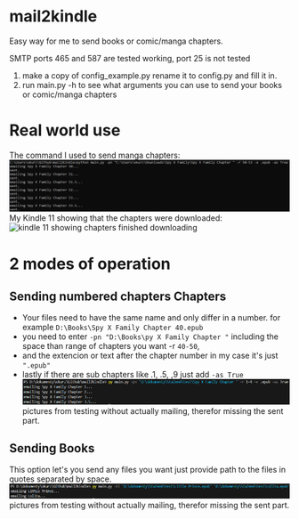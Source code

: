# mail2kindle
Easy way for me to send books or comic/manga chapters.

SMTP ports 465 and 587 are tested working, port 25 is not tested

1. make a copy of config_example.py rename it to config.py and fill it in.
2. run main.py -h to see what arguments you can use to send your books or comic/manga chapters

# Real world use
The command I used to send manga chapters:
![Command used to send manga chapters](promo/real_world_use.png)
My Kindle 11 showing that the chapters were downloaded:
![kindle 11 showing chapters finished downloading](promo/Kindle11.png)

# 2 modes of operation

## Sending numbered chapters Chapters
- Your files need to have the same name and only differ in a number.
for example `D:\Books\Spy X Family Chapter 40.epub`
- you need to enter `-pn "D:\Books\py X Family Chapter "` including the space
than range of chapters you want -r `40-50`,
- and the extencion or text after the chapter number in my case it's just `".epub"`
- lastly if there are sub chapters like .1, .5, ,9 just add `-as True`
![Sending chapters](promo/sending_chapters.png)
pictures from testing without actually mailing, therefor missing the sent part.

## Sending Books
This option let's you send any files you want just provide path to the files in quotes separated by space.
![Sending books](promo/sending_books.png)
pictures from testing without actually mailing, therefor missing the sent part.

